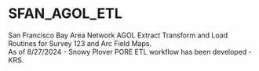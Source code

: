 # SFAN_AGOL_ETL
San Francisco Bay Area Network AGOL Extract Transform and Load Routines for Survey 123 and Arc Field Maps.  
As of 8/27/2024 - Snowy Plover PORE ETL workflow has been developed - KRS.
